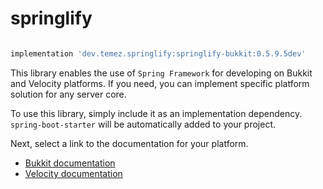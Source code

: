 # springlify

<a href="https://repo.star-mc.ru/#/public/dev/temez/springlify">
  <img src="https://repo.star-mc.ru/api/badge/latest/public/dev/temez/springlify/springlify-bukkit?color=40c14a&name=Lastest version&prefix=v"  alt=""/>
</a>

```groovy
implementation 'dev.temez.springlify:springlify-bukkit:0.5.9.5dev'
```

This library enables the use of `Spring Framework` for developing on Bukkit and Velocity platforms.
If you need, you can implement specific platform solution for any server core.

To use this library, simply include it as an implementation dependency.
`spring-boot-starter` will be automatically added to your project.

Next, select a link to the documentation for your platform.

- [Bukkit documentation](/springlify-bukkit/README.md)
- [Velocity documentation](/springlify-velocity/README.md)

